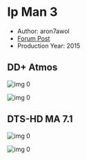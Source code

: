 # Ip Man 3

* Author: aron7awol
* [Forum Post](https://www.avsforum.com/threads/bass-eq-for-filtered-movies.2995212/post-58479682)
* Production Year: 2015

## DD+ Atmos

![img 0](https://i.imgur.com/eRKKP2y.jpg)

![img 0](https://i.imgur.com/mv1VddS.png)

## DTS-HD MA 7.1

![img 0](https://i.imgur.com/Y5mZRMD.jpg)

![img 0](https://i.imgur.com/uKcEMpP.png)

